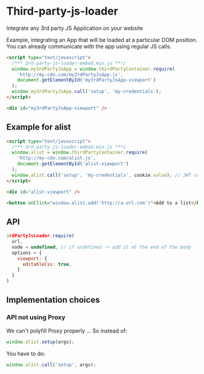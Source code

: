 # Third-party-js-loader

Integrate any 3rd party JS Application on your website

Example, integrating an App that will be loaded at a particular DOM position.
You can already communicate with the app using regular JS calls.

```html
<script type="text/javascript">
  /*** 3rd-party-js-loader-embed.min.js ***/
  window.my3rdPartyJsApp = window.thirdPartyContainer.require(
    'http://my-cdn.com/my3rdPartyJsApp.js',
    document.getElementById('my3rdPartyJsApp-viewport')
  );
  window.my3rdPartyJsApp.call('setup', 'my-credentials');
</script>

<div id="my3rdPartyJsApp-viewport" />
```

## Example for alist

```html
<script type="text/javascript">
  /*** 3rd-party-js-loader-embed.min.js ***/
  window.alist = window.thirdPartyContainer.require(
    'http://my-cdn.com/alist.js',
    document.getElementById('alist-viewport')
  );
  window.alist.call('setup', 'my-credentials', cookie.value); // JWT comes from user session and should be refreshed
</script>

<div id="alist-viewport" />

<button onClick="window.alist.add('http://a-url.com')">Add to a list</button>
```

## API

```js
3rdPartyJsLoader.require(
  url,
  node = undefined, // if undefined -> add it at the end of the body
  options = {
    viewport: {
      editableCss: true,
    }
  }
)
```

## Implementation choices

### API not using Proxy

We can't polyfill Proxy properly ...
So instead of:

```js
window.alist.setup(args);
```

You have to do:

```js
window.alist.call('setup', args);
```
